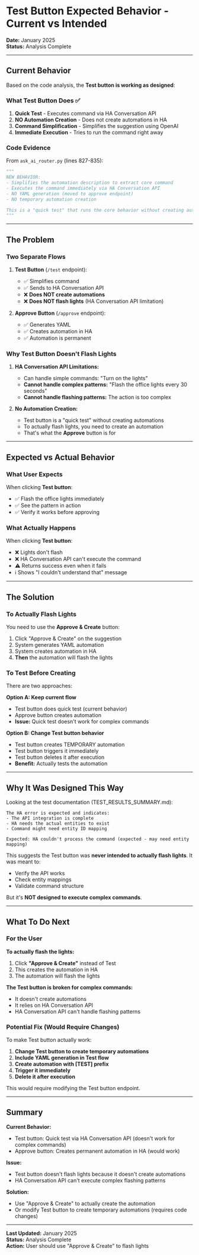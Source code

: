 # Test Button Expected Behavior - Current vs Intended

**Date:** January 2025  
**Status:** Analysis Complete

---

## Current Behavior

Based on the code analysis, the **Test button is working as designed**:

### What Test Button Does ✅

1. **Quick Test** - Executes command via HA Conversation API
2. **NO Automation Creation** - Does not create automations in HA
3. **Command Simplification** - Simplifies the suggestion using OpenAI
4. **Immediate Execution** - Tries to run the command right away

### Code Evidence

From `ask_ai_router.py` (lines 827-835):

```python
"""
NEW BEHAVIOR:
- Simplifies the automation description to extract core command
- Executes the command immediately via HA Conversation API
- NO YAML generation (moved to approve endpoint)
- NO temporary automation creation

This is a "quick test" that runs the core behavior without creating automations.
"""
```

---

## The Problem

### Two Separate Flows

1. **Test Button** (`/test` endpoint):
   - ✅ Simplifies command
   - ✅ Sends to HA Conversation API
   - ❌ **Does NOT create automations**
   - ❌ **Does NOT flash lights** (HA Conversation API limitation)

2. **Approve Button** (`/approve` endpoint):
   - ✅ Generates YAML
   - ✅ Creates automation in HA
   - ✅ Automation is permanent

### Why Test Button Doesn't Flash Lights

1. **HA Conversation API Limitations:**
   - Can handle simple commands: "Turn on the lights"
   - **Cannot handle complex patterns:** "Flash the office lights every 30 seconds"
   - **Cannot handle flashing patterns:** The action is too complex

2. **No Automation Creation:**
   - Test button is a "quick test" without creating automations
   - To actually flash lights, you need to create an automation
   - That's what the **Approve** button is for

---

## Expected vs Actual Behavior

### What User Expects

When clicking **Test button**:
- ✅ Flash the office lights immediately
- ✅ See the pattern in action
- ✅ Verify it works before approving

### What Actually Happens

When clicking **Test button**:
- ❌ Lights don't flash
- ❌ HA Conversation API can't execute the command
- ⚠️ Returns success even when it fails
- ℹ️ Shows "I couldn't understand that" message

---

## The Solution

### To Actually Flash Lights

You need to use the **Approve & Create** button:
1. Click "Approve & Create" on the suggestion
2. System generates YAML automation
3. System creates automation in HA
4. **Then** the automation will flash the lights

### To Test Before Creating

There are two approaches:

**Option A: Keep current flow**
- Test button does quick test (current behavior)
- Approve button creates automation
- **Issue:** Quick test doesn't work for complex commands

**Option B: Change Test button behavior**
- Test button creates TEMPORARY automation
- Test button triggers it immediately
- Test button deletes it after execution
- **Benefit:** Actually tests the automation

---

## Why It Was Designed This Way

Looking at the test documentation (TEST_RESULTS_SUMMARY.md):

```
The HA error is expected and indicates:
- The API integration is complete
- HA needs the actual entities to exist
- Command might need entity ID mapping

Expected: HA couldn't process the command (expected - may need entity mapping)
```

This suggests the Test button was **never intended to actually flash lights**. It was meant to:
- Verify the API works
- Check entity mappings
- Validate command structure

But it's **NOT designed to execute complex commands**.

---

## What To Do Next

### For the User

**To actually flash the lights:**
1. Click **"Approve & Create"** instead of Test
2. This creates the automation in HA
3. The automation will flash the lights

**The Test button is broken for complex commands:**
- It doesn't create automations
- It relies on HA Conversation API
- HA Conversation API can't handle flashing patterns

### Potential Fix (Would Require Changes)

To make Test button actually work:

1. **Change Test button to create temporary automations**
2. **Include YAML generation in Test flow**
3. **Create automation with [TEST] prefix**
4. **Trigger it immediately**
5. **Delete it after execution**

This would require modifying the Test button endpoint.

---

## Summary

**Current Behavior:**
- Test button: Quick test via HA Conversation API (doesn't work for complex commands)
- Approve button: Creates permanent automation in HA (would work)

**Issue:**
- Test button doesn't flash lights because it doesn't create automations
- HA Conversation API can't execute complex flashing patterns

**Solution:**
- Use "Approve & Create" to actually create the automation
- Or modify Test button to create temporary automations (requires code changes)

---

**Last Updated:** January 2025  
**Status:** Analysis Complete  
**Action:** User should use "Approve & Create" to flash lights


